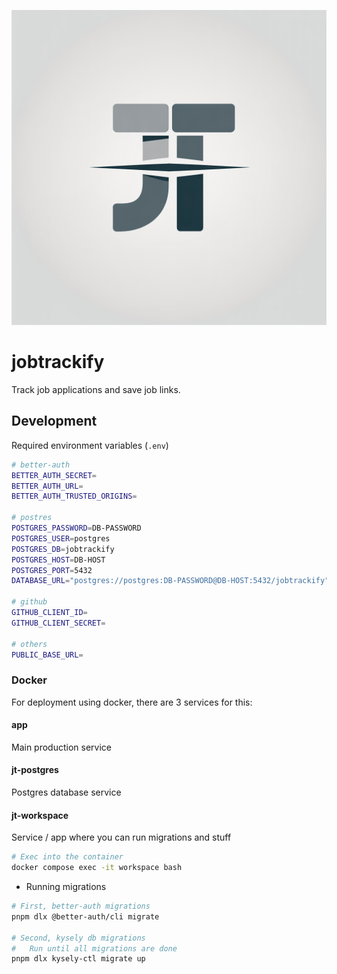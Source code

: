 ![](./static/android-chrome-512x512.png)

# jobtrackify

Track job applications and save job links.

## Development

Required environment variables (`.env`)

```sh
# better-auth
BETTER_AUTH_SECRET=
BETTER_AUTH_URL=
BETTER_AUTH_TRUSTED_ORIGINS=

# postres
POSTGRES_PASSWORD=DB-PASSWORD
POSTGRES_USER=postgres
POSTGRES_DB=jobtrackify
POSTGRES_HOST=DB-HOST
POSTGRES_PORT=5432
DATABASE_URL="postgres://postgres:DB-PASSWORD@DB-HOST:5432/jobtrackify"

# github
GITHUB_CLIENT_ID=
GITHUB_CLIENT_SECRET=

# others
PUBLIC_BASE_URL=
```

### Docker

For deployment using docker, there are 3 services for this:

#### app

Main production service

#### jt-postgres

Postgres database service

#### jt-workspace

Service / app where you can run migrations and stuff

```sh
# Exec into the container
docker compose exec -it workspace bash
```

- Running migrations

```sh
# First, better-auth migrations
pnpm dlx @better-auth/cli migrate

# Second, kysely db migrations
#   Run until all migrations are done
pnpm dlx kysely-ctl migrate up
```
